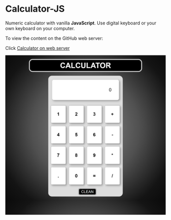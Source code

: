 <h1>Calculator-JS</h1> 
<p>Numeric calculator with vanilla <b>JavaScript</b>. Use digital keyboard or your own keyboard on your computer.</p> 

<p>To view the content on the GitHub web server:</p> 
<p>Click <a href="https://bluedokk.github.io/Calculator-JS/" target="_blank">Calculator on web server</a></p>

<img src="screenshot.png" alt="Calculator">
